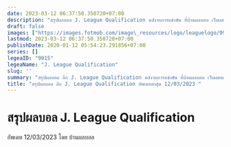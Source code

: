 ```yaml
---
date: 2023-03-12 06:37:50.350720+07:00
description: "สรุปผลบอล J. League Qualification หลังจบการแข่งขัน ที่บ้านผลบอล เว็บเผยแพร่ข้อมูลการแข่งขันฟุตบอลที่เชื่อถือได้ และ อัพเดทไวที่สุด"
draft: false
images: ["https://images.fotmob.com/image\_resources/logo/leaguelogo/9915.png"]
lastmod: 2023-03-12 06:37:50.350720+07:00
publishDate: 2020-01-12 05:54:23.291856+07:00
series: []
legeaID: "9915"
legeaName: "J. League Qualification"
slug: ''
summary: "สรุปผลบอล ลีก J. League Qualification หลังจบการแข่งขัน ที่บ้านผลบอล เว็บเผยแพร่ข้อมูลการแข่งขันฟุตบอลที่เชื่อถือได้ และ อัพเดทไวที่สุด"
title: "สรุปผลบอล ลีก J. League Qualification อัพเดทล่าสุด 12/03/2023 "
---
```


# สรุปผลบอล J. League Qualification
อัพเดท 12/03/2023 โดย บ้านผลบอล

